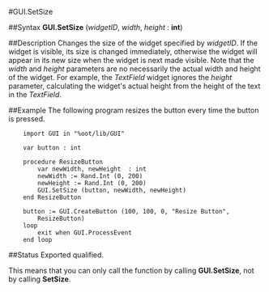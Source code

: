
#GUI.SetSize

##Syntax
**GUI.SetSize** (_widgetID_, _width_, _height_ : **int**)


##Description
Changes the size of the widget specified by _widgetID_. If the widget is visible, its size is changed immediately, otherwise the widget will appear in its new size when the widget is next made visible. Note that the _width_ and _height_ parameters are no necessarily the actual width and height of the widget. For example, the _TextField_ widget ignores the _height_ parameter, calculating the widget's actual height from the height of the text in the _TextField_.


##Example
The following program resizes the button every time the button is pressed.

        import GUI in "%oot/lib/GUI"
        
        var button : int
        
        procedure ResizeButton
            var newWidth, newHeight  : int
            newWidth := Rand.Int (0, 200)
            newHeight := Rand.Int (0, 200)
            GUI.SetSize (button, newWidth, newHeight)
        end ResizeButton
        
        button := GUI.CreateButton (100, 100, 0, "Resize Button", 
            ResizeButton)
        loop
            exit when GUI.ProcessEvent
        end loop
##Status
Exported qualified.

This means that you can only call the function by calling **GUI.SetSize**, not by calling **SetSize**.

